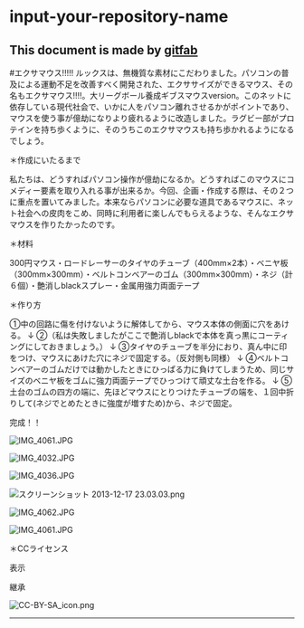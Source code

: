 # input-your-repository-name
## 
This document is made by [gitfab](http://gitfab.org)
---
#エクサマウス!!!!!
ルックスは、無機質な素材にこだわりました。パソコンの普及による運動不足を改善すべく開発された、エクササイズができるマウス、その名もエクサマウス!!!!。大リーグボール養成ギブスマウスversion。このネットに依存している現代社会で、いかに人をパソコン離れさせるかがポイントであり、マウスを使う事が億劫になりより疲れるように改造しました。ラグビー部がプロテインを持ち歩くように、そのうちこのエクサマウスも持ち歩かれるようになるでしょう。


＊作成にいたるまで

私たちは、どうすればパソコン操作が億劫になるか。どうすればこのマウスにコメディー要素を取り入れる事が出来るか。今回、企画・作成する際は、その２つに重点を置いてみました。本来ならパソコンに必要な道具であるマウスに、ネット社会への皮肉をこめ、同時に利用者に楽しんでもらえるような、そんなエクサマウスを作りたかったのです。

＊材料

300円マウス・ロードレーサーのタイヤのチューブ（400mm×2本）・ベニヤ板（300mm×300mm）・ベルトコンベアーのゴム（300mm×300mm）・ネジ（計６個）・艶消しblackスプレー・金属用強力両面テープ

＊作り方

①中の回路に傷を付けないように解体してから、マウス本体の側面に穴をあける。
↓
②（私は失敗しましたがここで艶消しblackで本体を真っ黒にコーティングにしておきましょう。）
↓
③タイヤのチューブを半分におり、真ん中に印をつけ、マウスにあけた穴にネジで固定する。（反対側も同様）
↓
④ベルトコンベアーのゴムだけでは動かしたときにひっぱる力に負けてしまうため、同じサイズのベニヤ板をゴムに強力両面テープでひっつけて頑丈な土台を作る。
↓
⑤土台のゴムの四方の端に、先ほどマウスにとりつけたチューブの端を、１回中折りして(ネジでとめたときに強度が増すため)から、ネジで固定。

完成！！

![IMG_4061.JPG](https://raw.github.com/kaihacl/input-your-repository-name/master/gitfab/resources/IMG_4061.JPG)

![IMG_4032.JPG](https://raw.github.com/kaihacl/input-your-repository-name/master/gitfab/resources/IMG_4032.JPG)

![IMG_4036.JPG](https://raw.github.com/kaihacl/input-your-repository-name/master/gitfab/resources/IMG_4036.JPG)

![スクリーンショット 2013-12-17 23.03.03.png](https://raw.github.com/kaihacl/input-your-repository-name/master/gitfab/resources/スクリーンショット-2013-12-17-23.03.03.png)

![IMG_4062.JPG](https://raw.github.com/kaihacl/input-your-repository-name/master/gitfab/resources/IMG_4062.JPG)

![IMG_4061.JPG](https://raw.github.com/kaihacl/input-your-repository-name/master/gitfab/resources/IMG_4061.JPG)

＊CCライセンス

表示

継承



![CC-BY-SA_icon.png](https://raw.github.com/kaihacl/input-your-repository-name/EXERMOUSE/gitfab/resources/CC-BY-SA_icon.png)



---
